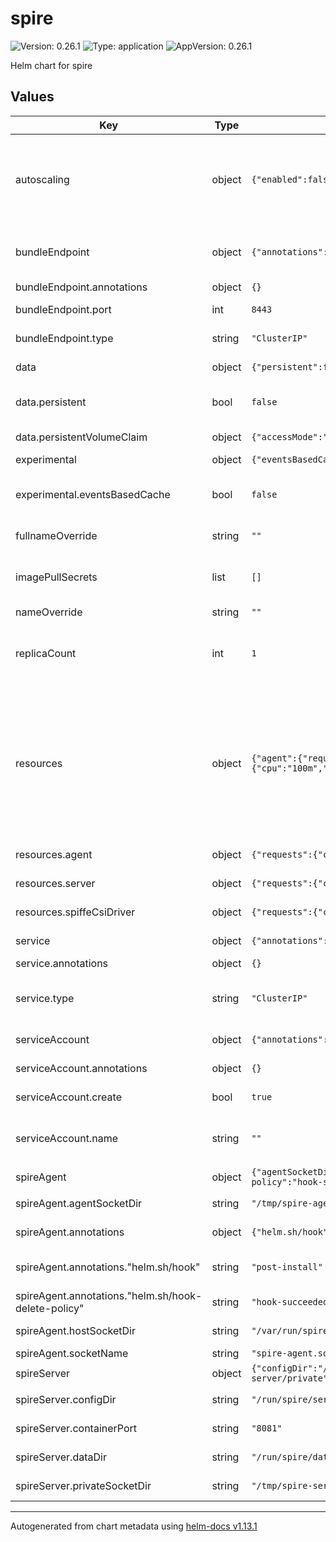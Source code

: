 # spire

![Version: 0.26.1](https://img.shields.io/badge/Version-0.26.1-informational?style=flat-square) ![Type: application](https://img.shields.io/badge/Type-application-informational?style=flat-square) ![AppVersion: 0.26.1](https://img.shields.io/badge/AppVersion-0.26.1-informational?style=flat-square)

Helm chart for spire

## Values

| Key | Type | Default | Description |
|-----|------|---------|-------------|
| autoscaling | object | `{"enabled":false,"maxReplicas":100,"minReplicas":1,"targetCPUUtilizationPercentage":80}` | Autoscaling settings. Note that for autoscaling to work, you need to have a proper setup for the SPIRE Server database. Check out the official documentation for more information: https://spiffe.io/docs/latest/setup/ |
| bundleEndpoint | object | `{"annotations":{},"port":8443,"type":"ClusterIP"}` | Service details for the SPIRE Server Bundle Endpoint. The bundle endpoint is typically used for federating  |
| bundleEndpoint.annotations | object | `{}` | Additional Service annotations. |
| bundleEndpoint.port | int | `8443` | The port that the bundle endpoint serves. |
| bundleEndpoint.type | string | `"ClusterIP"` | Valid values are: ClusterIP, NodePort, LoadBalancer |
| data | object | `{"persistent":false,"persistentVolumeClaim":{"accessMode":"ReadWriteOnce","size":"1Gi","storageClass":""}}` | Persistence settings for the SPIRE Server. |
| data.persistent | bool | `false` | Persistence is disabled by default. You are recommended to provide a persistent volume. |
| data.persistentVolumeClaim | object | `{"accessMode":"ReadWriteOnce","size":"1Gi","storageClass":""}` | Define the PVC if `persistent` is true. |
| experimental | object | `{"eventsBasedCache":false}` | Experimental settings. |
| experimental.eventsBasedCache | bool | `false` | eventsBasedCache is known to significantly improve SPIRE Server performance. It is set to `false` by default, just in case. |
| fullnameOverride | string | `""` | The fullname override of the chart. |
| imagePullSecrets | list | `[]` | Override it with an image pull secret that you need as follows: imagePullSecrets:  - name: my-registry-secret |
| nameOverride | string | `""` | The name override of the chart. |
| replicaCount | int | `1` | replicaCount SPIRE server currently runs with a sqlite database. Scaling to multiple instances will not work until we use an external database. |
| resources | object | `{"agent":{"requests":{"cpu":"50m","memory":"512Mi"}},"server":{"requests":{"cpu":"100m","memory":"1Gi"}},"spiffeCsiDriver":{"requests":{"cpu":"50m","memory":"128Mi"}}}` | These are the default resources suitable for a moderate SPIRE usage. Of course, it's best to do your own benchmarks and update these requests and limits to your production needs accordingly. That being said, as a rule of thumb, do not limit the CPU request on SPIRE Agent and SPIRE server. It's best to let them leverage the available excess CPU, if available. |
| resources.agent | object | `{"requests":{"cpu":"50m","memory":"512Mi"}}` | SPIRE Agent resource requests and limits. |
| resources.server | object | `{"requests":{"cpu":"100m","memory":"1Gi"}}` | SPIRE Server resource requests and limits. |
| resources.spiffeCsiDriver | object | `{"requests":{"cpu":"50m","memory":"128Mi"}}` | SPIFFE CSI Driver resource requests and limits. |
| service | object | `{"annotations":{},"type":"ClusterIP"}` | Service details for the SPIRE Server. |
| service.annotations | object | `{}` | Additional Service annotations. |
| service.type | string | `"ClusterIP"` | Service type. Possible values are: ClusterIP, NodePort, LoadBalancer. Defaults to `ClusterIP`. |
| serviceAccount | object | `{"annotations":{},"create":true,"name":""}` | Service Account details for the SPIRE Server. |
| serviceAccount.annotations | object | `{}` | Annotations to add to the service account |
| serviceAccount.create | bool | `true` | Specifies whether a service account should be created |
| serviceAccount.name | string | `""` | The name of the service account to use. If not set and create is true, a name is generated using the fullname template. |
| spireAgent | object | `{"agentSocketDir":"/tmp/spire-agent/public","annotations":{"helm.sh/hook":"post-install","helm.sh/hook-delete-policy":"hook-succeeded"},"hostSocketDir":"/var/run/spire/sockets","socketName":"spire-agent.sock"}` | SPIRE Agent settings. |
| spireAgent.agentSocketDir | string | `"/tmp/spire-agent/public"` | The SPIRE Agent socket directory. |
| spireAgent.annotations | object | `{"helm.sh/hook":"post-install","helm.sh/hook-delete-policy":"hook-succeeded"}` | Annotations to add to the SPIRE Agent pod. |
| spireAgent.annotations."helm.sh/hook" | string | `"post-install"` | Define a helm hook to make spire-agent daemonSet deploy after spire-server statefulSet. |
| spireAgent.annotations."helm.sh/hook-delete-policy" | string | `"hook-succeeded"` | Define the policy to delete the hook after it has succeeded. |
| spireAgent.hostSocketDir | string | `"/var/run/spire/sockets"` | The corresponding SPIRE Agent socket directory on the host. |
| spireAgent.socketName | string | `"spire-agent.sock"` | The SPIRE Agent socket name. |
| spireServer | object | `{"configDir":"/run/spire/server/config","containerPort":"8081","dataDir":"/run/spire/data","privateSocketDir":"/tmp/spire-server/private"}` | SPIRE Server settings. |
| spireServer.configDir | string | `"/run/spire/server/config"` | The configuration directory for the SPIRE Server. |
| spireServer.containerPort | string | `"8081"` | The internal port that the server serves. |
| spireServer.dataDir | string | `"/run/spire/data"` | The data directory for the SPIRE Server. |
| spireServer.privateSocketDir | string | `"/tmp/spire-server/private"` | The private socket directory for the SPIRE Server. |

----------------------------------------------
Autogenerated from chart metadata using [helm-docs v1.13.1](https://github.com/norwoodj/helm-docs/releases/v1.13.1)
